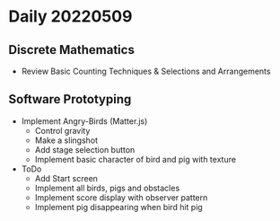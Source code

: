 Daily 20220509
===

## Discrete Mathematics
- Review Basic Counting Techniques & Selections and Arrangements

## Software Prototyping
- Implement Angry-Birds (Matter.js)
  - Control gravity
  - Make a slingshot
  - Add stage selection button
  - Implement basic character of bird and pig with texture
- ToDo
  - Add Start screen
  - Implement all birds, pigs and obstacles
  - Implement score display with observer pattern
  - Implement pig disappearing when bird hit pig